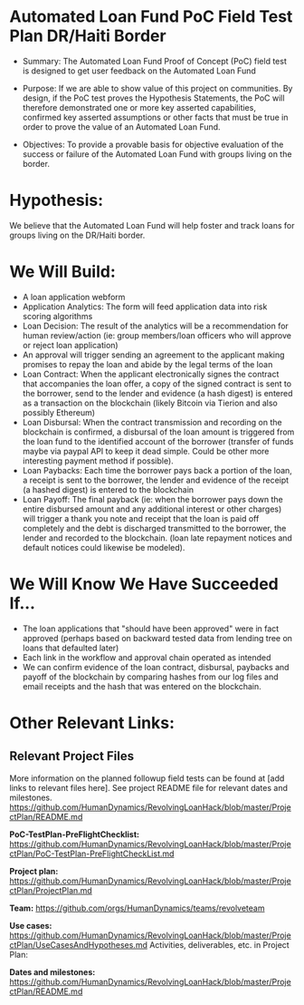# Automated Loan Fund PoC Field Test Plan DR/Haiti Border

* Summary: The Automated Loan Fund Proof of Concept (PoC) field test is designed to get user feedback on the Automated Loan Fund

* Purpose: If we are able to show value of this project on communities. By design, if the PoC test proves the Hypothesis Statements, the PoC will therefore demonstrated one or more key asserted capabilities, confirmed key asserted assumptions or other facts that must be true in order to prove the value of an Automated Loan Fund.  

* Objectives: To provide a provable basis for objective evaluation of the success or failure of the Automated Loan Fund with groups living on the border.

# Hypothesis:

We believe that the Automated Loan Fund will help foster and track loans for groups living on the DR/Haiti border.

# We Will Build:

* A loan application webform 
* Application Analytics: The form will feed application data into risk scoring algorithms 
* Loan Decision: The result of the analytics will be a recommendation for human review/action (ie: group members/loan officers who will approve or reject loan application) 
* An approval will trigger sending an agreement to the applicant making promises to repay the loan and abide by the legal terms of the loan 
* Loan Contract: When the applicant electronically signes the contract that accompanies the loan offer, a copy of the signed contract is sent to the borrower, send to the lender and evidence (a hash digest) is entered as a transaction on the blockchain (likely Bitcoin via Tierion and also possibly Ethereum) 
* Loan Disbursal: When the contract transmission and recording on the blockchain is confirmed, a disbursal of the loan amount is triggered from the loan fund to the identified account of the borrower (transfer of funds maybe via paypal API to keep it dead simple.  Could be other more interesting payment method if possible).  
* Loan Paybacks: Each time the borrower pays back a portion of the loan, a receipt is sent to the borrower, the lender and evidence of the receipt (a hashed digest) is entered to the blockchain
* Loan Payoff: The final payback (ie: when the borrower pays down the entire disbursed amount and any additional interest or other charges) will trigger a thank you note and receipt that the loan is paid off completely and the debt is discharged transmitted to the borrower, the lender and recorded to the blockchain.   (loan late repayment notices and default notices could likewise be modeled).  


# We Will Know We Have Succeeded If...

* The loan applications that "should have been approved" were in fact approved (perhaps based on backward tested data from lending tree on loans that defaulted later)
* Each link in the workflow and approval chain operated as intended
* We can confirm evidence of the loan contract, disbursal, paybacks and payoff of the blockchain by comparing hashes from our log files and email receipts and the hash that was entered on the blockchain.

# Other Relevant Links:

## Relevant Project Files

More information on the planned followup field tests can be found at [add links to relevant files here]. See project README file for relevant dates and milestones. https://github.com/HumanDynamics/RevolvingLoanHack/blob/master/ProjectPlan/README.md

**PoC-TestPlan-PreFlightChecklist:** https://github.com/HumanDynamics/RevolvingLoanHack/blob/master/ProjectPlan/PoC-TestPlan-PreFlightCheckList.md

**Project plan:** https://github.com/HumanDynamics/RevolvingLoanHack/blob/master/ProjectPlan/ProjectPlan.md 

**Team:** https://github.com/orgs/HumanDynamics/teams/revolveteam

**Use cases:** https://github.com/HumanDynamics/RevolvingLoanHack/blob/master/ProjectPlan/UseCasesAndHypotheses.md
Activities, deliverables, etc. in Project Plan: 

**Dates and milestones:** https://github.com/HumanDynamics/RevolvingLoanHack/blob/master/ProjectPlan/README.md
